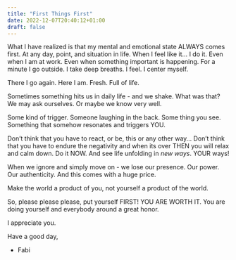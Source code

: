 ```yaml
---
title: "First Things First"
date: 2022-12-07T20:40:12+01:00
draft: false
---
```


What I have realized is that my mental and emotional state ALWAYS comes first. At any day, point, and situation in life. When I feel like it… I do it. Even when I am at work. Even when something important is happening. For a minute I go outside. I take deep breaths. I feel. I center myself. 

There I go again. Here I am. Fresh. Full of life. 

Sometimes something hits us in daily life - and we shake. What was that? We may ask ourselves. Or maybe we know very well. 

Some kind of trigger. Someone laughing in the back. Some thing you see. Something that somehow resonates and triggers YOU. 

Don’t think that you have to react, or be, this or any other way…  Don’t think that you have to endure the negativity and when its over THEN you will relax and calm down. Do it NOW. And see life unfolding in _new ways_. YOUR ways! 

When we ignore and simply move on - we lose our presence. Our power. Our authenticity. And this comes with a huge price. 

Make the world a product of you, not yourself a product of the world.

So, please please please, put yourself FIRST! YOU ARE WORTH IT. You are doing yourself and everybody around a great honor. 

I appreciate you. 

Have a good day, 

- Fabi 